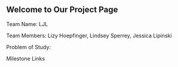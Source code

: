 ## Welcome to Our Project Page

Team Name: LJL

Team Members: Lizy Hoepfinger, Lindsey Sperrey, Jessica Lipinski

Problem of Study:

Milestone Links
